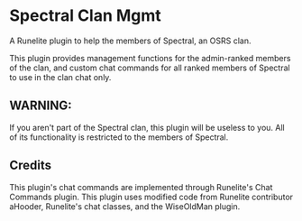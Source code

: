 # Spectral Clan Mgmt
A Runelite plugin to help the members of Spectral, an OSRS clan.

This plugin provides management functions for the admin-ranked members of the clan,
and custom chat commands for all ranked members of Spectral to use in the clan chat only.

## WARNING:
If you aren't part of the Spectral clan, this plugin will be useless to you. 
All of its functionality is restricted to the members of Spectral.

## Credits
This plugin's chat commands are implemented through Runelite's Chat Commands plugin.
This plugin uses modified code from Runelite contributor aHooder, Runelite's chat classes, and the WiseOldMan plugin.
